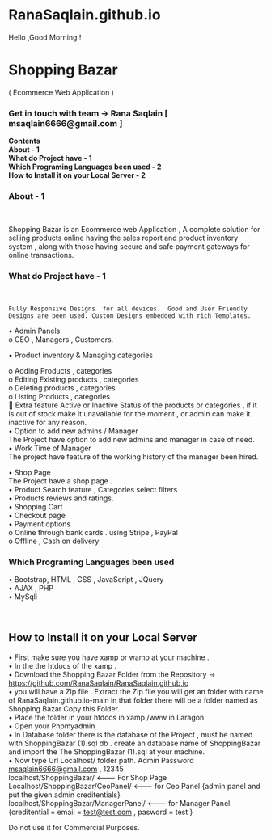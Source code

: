# RanaSaqlain.github.io
Hello ,Good Morning !
 <h1>Shopping Bazar </h1>

( Ecommerce Web Application )

 <h3> Get in touch with team  ->   Rana Saqlain [ msaqlain6666@gmail.com ] </h3>
 <div>
 <strong> Contents   </strong> <br/>
<strong> About  -	1 </strong> <br/>
<strong> What do Project have - 1 </strong>  <br/>
<strong> Which Programing  Languages  been used -	2 </strong>  <br/>
<strong> How to Install it on your Local Server -	2  </strong>  <br/>
	</div>

<h3> About  -	1 </h3> <br/>
	
<p>	Shopping Bazar is an Ecommerce web Application , A complete solution for  selling products online having the sales report and  product inventory system , along with those  having   secure and safe payment gateways for online transactions.
	</p>
<h3> What do Project have - 1 </h3>  <br/>

	Fully Responsive Designs  for all devices.  Good and User Friendly Designs are been used. Custom Designs embedded with rich Templates.
•	Admin Panels     <br/>
o	CEO , Managers , Customers.   <br/>

•	 Product inventory  & Managing   categories   <br/>

o	Adding Products  , categories   <br/>
o	Editing Existing  products , categories   <br/>
o	Deleting products , categories  <br/>
o	Listing Products , categories  <br/>
	Extra feature   Active or Inactive Status  of the products or categories , if it is out of stock make it unavailable for the moment , or admin can make it inactive for any reason.   <br/>
•	 Option to add new admins / Manager  <br/>
The Project have option to add  new  admins and manager in case of need.   <br/>
•	 Work Time of Manager  <br/>
 The project have  feature of the working  history of the manager been hired.  <br/>

•	Shop Page    <br/>
The Project have a shop page .  <br/>
•	 Product Search feature , Categories select filters  <br/>
•	Products reviews and ratings.  <br/> 
•	Shopping Cart   <br/> 
•	Checkout page   <br/> 
•	Payment options    <br/> 
o	Online  	through bank cards . using Stripe , PayPal   <br/> 
o	Offline , Cash on delivery     <br/> 

<h3> Which Programing  Languages  been used </h3>

•	 Bootstrap, HTML , CSS , JavaScript , JQuery   <br/> 
•	AJAX , PHP    <br/> 
•	MySqli   <br/> 

<br/>
<h2>How to Install it on your Local Server </h2>

•	First  make  sure  you have   xamp or wamp at your machine . <br/>
•	In the the htdocs of the xamp .<br/>
•	Download the Shopping Bazar Folder from the Repository -> https://github.com/RanaSaqlain/RanaSaqlain.github.io <br/>
•	 you will have a Zip file  . Extract the Zip file  you  will get an folder with name of RanaSaqlain.github.io-main   in that folder there will be a folder named as  Shopping  Bazar  Copy this  Folder. <br/>
•	Place the folder  in your htdocs in xamp /www in Laragon <br/>
•	Open your Phpmyadmin  <br/>
•	 In Database folder  there is the  database of the Project  , must be named  with ShoppingBazar (1).sql  db .    create an database name of ShoppingBazar  and import the The ShoppingBazar (1).sql at your machine. <br/>
•	Now  type Url Localhost/ folder path.  Admin Password msaqlain6666@gmail.com , 12345 <br/>
        localhost/ShoppingBazar/   <--- For Shop Page  <br/>
	Localhost/ShoppingBazar/CeoPanel/   <--- for Ceo Panel   {admin panel and put the given admin creditentials} <br/>
	localhost/ShoppingBazar/ManagerPanel/     <--- for Manager Panel  {creditential =  email = test@test.com  , pasword = test }   <br/>


Do not use it for Commercial Purposes.
